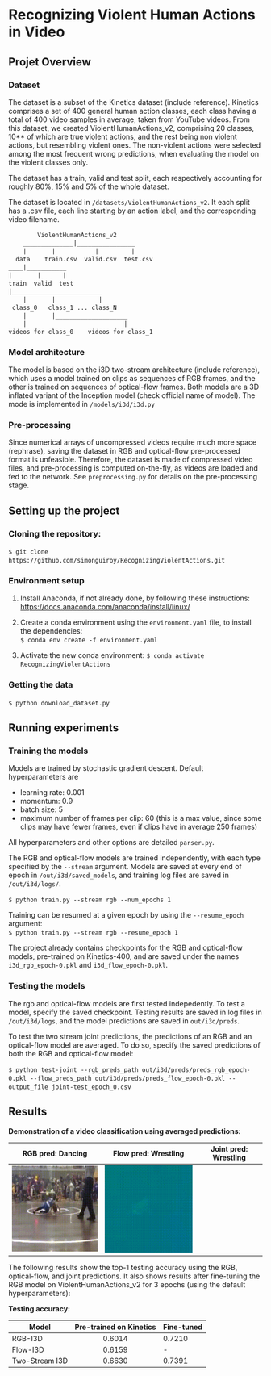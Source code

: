 # Recognizing Violent Human Actions in Video


## Projet Overview

### Dataset

The dataset is a subset of the Kinetics dataset (include reference). Kinetics comprises a set of 400 general human action classes, each class having a total of 400 video samples in average, taken from YouTube videos. From this dataset, we created ViolentHumanActions_v2, comprising 20 classes, 10** of which are true violent actions, and the rest being non violent actions, but resembling violent ones. The non-violent actions were selected among the most frequent wrong predictions, when evaluating the model on the violent classes only.

The dataset has a train, valid and test split, each respectively accounting for roughly 80%, 15% and 5% of the whole dataset.

The dataset is located in `/datasets/ViolentHumanActions_v2`. It each split has a .csv file, each line starting by an action label, and the corresponding video filename.

```
        ViolentHumanActions_v2
    ______________|________________
    |       |           |         |
  data    train.csv  valid.csv  test.csv
____|___________        
|       |      |        
train  valid  test
|_________________________
    |       |            |
 class_0   class_1 ... class_N
    |       |____________________
    |                           |
videos for class_0    videos for class_1
```






### Model architecture

The model is based on the i3D two-stream architecture (include reference), which uses a model trained on clips as sequences of RGB frames, and the other is trained on sequences of optical-flow frames. Both models are a 3D inflated variant of the Inception model (check official name of model). The mode is implemented in `/models/i3d/i3d.py`

### Pre-processing

Since numerical arrays of uncompressed videos require much more space (rephrase), saving the dataset in RGB and optical-flow pre-processed format is unfeasible. Therefore, the dataset is made of compressed video files, and pre-processing is computed on-the-fly, as videos are loaded and fed to the network. See `preprocessing.py` for details on the pre-processing stage.


## Setting up the project


### Cloning the repository:
`$ git clone https://github.com/simonguiroy/RecognizingViolentActions.git`

### Environment setup

1. Install Anaconda, if not already done, by following these instructions:
https://docs.anaconda.com/anaconda/install/linux/  

2. Create a conda environment using the `environment.yaml` file, to install the dependencies:  
`$ conda env create -f environment.yaml`

3. Activate the new conda environment:
`$ conda activate RecognizingViolentActions`


### Getting the data
`$ python download_dataset.py`


## Running experiments

### Training the models

Models are trained by stochastic gradient descent. Default hyperparameters are
- learning rate: 0.001
- momentum: 0.9
- batch size: 5
- maximum number of frames per clip: 60 (this is a max value, since some clips may have fewer frames, even if clips have in average 250 frames)

All hyperparameters and other options are detailed `parser.py`.

The RGB and optical-flow models are trained independently, with each type specified by the `--stream` argument. Models are saved at every end of epoch in `/out/i3d/saved_models`, and training log files are saved in `/out/i3d/logs/`.


`$ python train.py --stream rgb --num_epochs 1`

Training can be resumed at a given epoch by using the `--resume_epoch` argument:  
`$ python train.py --stream rgb --resume_epoch 1`

The project already contains checkpoints for the RGB and optical-flow models, pre-trained on Kinetics-400, and are saved under the names `i3d_rgb_epoch-0.pkl` and `i3d_flow_epoch-0.pkl`.

### Testing the models

The rgb and optical-flow models are first tested indepedently. To test a model, specify the saved checkpoint. Testing results are saved in log files in `/out/i3d/logs`, and the model predictions are saved in `out/i3d/preds`.

To test the two stream joint predictions, the predictions of an RGB and an optical-flow model are averaged. To do so, specify the saved predictions of both the RGB and optical-flow model:

`$ python test-joint --rgb_preds_path out/i3d/preds/preds_rgb_epoch-0.pkl --flow_preds_path out/i3d/preds/preds_flow_epoch-0.pkl --output_file joint-test_epoch_0.csv`



## Results

**Demonstration of a video classification using averaged predictions:**

RGB pred: Dancing         |Flow pred: Wrestling          |Joint pred: Wrestling          |
:-------------------------------:|:-------------------------------:|:-------------------------------:
![See out/rgb.gif](out/rgb.gif "rgb.gif")  |  ![See out/flow.gif](out/flow.gif "flow.gif")  |              


  

The following results show the top-1 testing accuracy using the RGB, optical-flow, and joint predictions. It also shows results after fine-tuning the RGB model on ViolentHumanActions_v2 for 3 epochs (using the default hyperparameters):

**Testing accuracy:**

Model          | Pre-trained on Kinetics | Fine-tuned
-------------- | :-----------------: | -----------
RGB-I3D        | 0.6014         | 0.7210
Flow-I3D       | 0.6159         | -
Two-Stream I3D | 0.6630         | 0.7391


